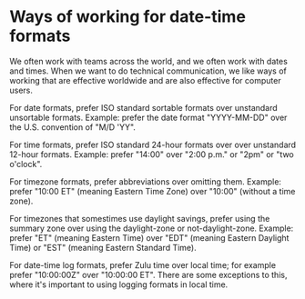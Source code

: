 # Ways of working for date-time formats

We often work with teams across the world, and we often work with dates and times. When we want to do technical communication, we like ways of working that are effective worldwide and are also effective for computer users.

For date formats, prefer ISO standard sortable formats over unstandard unsortable formats. Example: prefer the date format "YYYY-MM-DD" over the U.S. convention of "M/D 'YY".

For time formats, prefer ISO standard 24-hour formats over over unstandard 12-hour formats. Example: prefer "14:00" over "2:00 p.m." or "2pm" or "two o'clock".

For timezone formats, prefer abbreviations over omitting them. Example: prefer "10:00 ET" (meaning Eastern Time Zone) over "10:00" (without a time zone).

For timezones that somestimes use daylight savings, prefer using the summary zone over using the daylight-zone or not-daylight-zone. Example: prefer "ET" (meaning Eastern Time) over "EDT" (meaning Eastern Daylight Time) or "EST" (meaning Eastern Standard Time).

For date-time log formats, prefer Zulu time over local time; for example prefer "10:00:00Z" over "10:00:00 ET". There are some exceptions to this, where it's important to using logging formats in local time.

